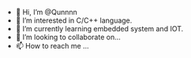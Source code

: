 - 👋 Hi, I’m @Qunnnn
- 👀 I’m interested in C/C++ language.
- 🌱 I’m currently learning embedded system and IOT.
- 💞️ I’m looking to collaborate on...
- 📫 How to reach me ...

<!---
Qunnnn/Qunnnn is a ✨ special ✨ repository because its `README.md` (this file) appears on your GitHub profile.
You can click the Preview link to take a look at your changes.
--->
